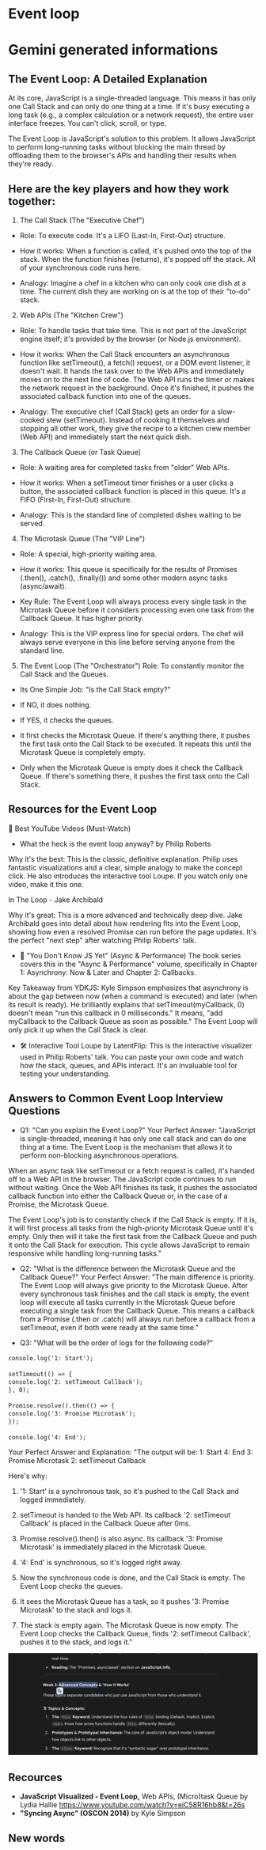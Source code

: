 # Event loop

# Gemini generated informations

## The Event Loop: A Detailed Explanation

At its core, JavaScript is a single-threaded language. This means it has only one Call Stack and can only do one thing at a time. If it's busy executing a long task (e.g., a complex calculation or a network request), the entire user interface freezes. You can't click, scroll, or type.

The Event Loop is JavaScript's solution to this problem. It allows JavaScript to perform long-running tasks without blocking the main thread by offloading them to the browser's APIs and handling their results when they're ready.

## Here are the key players and how they work together:

1. The Call Stack (The "Executive Chef")

- Role: To execute code. It's a LIFO (Last-In, First-Out) structure.

- How it works: When a function is called, it's pushed onto the top of the stack. When the function finishes (returns), it's popped off the stack. All of your synchronous code runs here.

- Analogy: Imagine a chef in a kitchen who can only cook one dish at a time. The current dish they are working on is at the top of their "to-do" stack.

2. Web APIs (The "Kitchen Crew")

- Role: To handle tasks that take time. This is not part of the JavaScript engine itself; it's provided by the browser (or Node.js environment).

- How it works: When the Call Stack encounters an asynchronous function like setTimeout(), a fetch() request, or a DOM event listener, it doesn't wait. It hands the task over to the Web APIs and immediately moves on to the next line of code. The Web API runs the timer or makes the network request in the background. Once it's finished, it pushes the associated callback function into one of the queues.

- Analogy: The executive chef (Call Stack) gets an order for a slow-cooked stew (setTimeout). Instead of cooking it themselves and stopping all other work, they give the recipe to a kitchen crew member (Web API) and immediately start the next quick dish.

3. The Callback Queue (or Task Queue)

- Role: A waiting area for completed tasks from "older" Web APIs.

- How it works: When a setTimeout timer finishes or a user clicks a button, the associated callback function is placed in this queue. It's a FIFO (First-In, First-Out) structure.

- Analogy: This is the standard line of completed dishes waiting to be served.

4. The Microtask Queue (The "VIP Line")

- Role: A special, high-priority waiting area.

- How it works: This queue is specifically for the results of Promises (.then(), .catch(), .finally()) and some other modern async tasks (async/await).

- Key Rule: The Event Loop will always process every single task in the Microtask Queue before it considers processing even one task from the Callback Queue. It has higher priority.

- Analogy: This is the VIP express line for special orders. The chef will always serve everyone in this line before serving anyone from the standard line.

5. The Event Loop (The "Orchestrator")
   Role: To constantly monitor the Call Stack and the Queues.

- Its One Simple Job: "Is the Call Stack empty?"

- If NO, it does nothing.

- If YES, it checks the queues.

- It first checks the Microtask Queue. If there's anything there, it pushes the first task onto the Call Stack to be executed. It repeats this until the Microtask Queue is completely empty.

- Only when the Microtask Queue is empty does it check the Callback Queue. If there's something there, it pushes the first task onto the Call Stack.

## Resources for the Event Loop

🎥 Best YouTube Videos (Must-Watch)

- What the heck is the event loop anyway? by Philip Roberts

Why it's the best: This is the classic, definitive explanation. Philip uses fantastic visualizations and a clear, simple analogy to make the concept click. He also introduces the interactive tool Loupe. If you watch only one video, make it this one.

In The Loop - Jake Archibald

Why it's great: This is a more advanced and technically deep dive. Jake Archibald goes into detail about how rendering fits into the Event Loop, showing how even a resolved Promise can run before the page updates. It's the perfect "next step" after watching Philip Roberts' talk.

- 📖 "You Don't Know JS Yet" (Async & Performance)
  The book series covers this in the "Async & Performance" volume, specifically in Chapter 1: Asynchrony: Now & Later and Chapter 2: Callbacks.

Key Takeaway from YDKJS: Kyle Simpson emphasizes that asynchrony is about the gap between now (when a command is executed) and later (when its result is ready). He brilliantly explains that setTimeout(myCallback, 0) doesn't mean "run this callback in 0 milliseconds." It means, "add myCallback to the Callback Queue as soon as possible." The Event Loop will only pick it up when the Call Stack is clear.

- 🛠️ Interactive Tool
  Loupe by LatentFlip: This is the interactive visualizer used in Philip Roberts' talk. You can paste your own code and watch how the stack, queues, and APIs interact. It's an invaluable tool for testing your understanding.

## Answers to Common Event Loop Interview Questions

- Q1: "Can you explain the Event Loop?"
  Your Perfect Answer:
  "JavaScript is single-threaded, meaning it has only one call stack and can do one thing at a time. The Event Loop is the mechanism that allows it to perform non-blocking asynchronous operations.

When an async task like setTimeout or a fetch request is called, it's handed off to a Web API in the browser. The JavaScript code continues to run without waiting. Once the Web API finishes its task, it pushes the associated callback function into either the Callback Queue or, in the case of a Promise, the Microtask Queue.

The Event Loop's job is to constantly check if the Call Stack is empty. If it is, it will first process all tasks from the high-priority Microtask Queue until it's empty. Only then will it take the first task from the Callback Queue and push it onto the Call Stack for execution. This cycle allows JavaScript to remain responsive while handling long-running tasks."

- Q2: "What is the difference between the Microtask Queue and the Callback Queue?"
  Your Perfect Answer:
  "The main difference is priority. The Event Loop will always give priority to the Microtask Queue. After every synchronous task finishes and the call stack is empty, the event loop will execute all tasks currently in the Microtask Queue before executing a single task from the Callback Queue. This means a callback from a Promise (.then or .catch) will always run before a callback from a setTimeout, even if both were ready at the same time."

- Q3: "What will be the order of logs for the following code?"

```
console.log('1: Start');

setTimeout(() => {
console.log('2: setTimeout Callback');
}, 0);

Promise.resolve().then(() => {
console.log('3: Promise Microtask');
});

console.log('4: End');
```

Your Perfect Answer and Explanation:
"The output will be:
1: Start
4: End
3: Promise Microtask
2: setTimeout Callback

Here's why:

1. '1: Start' is a synchronous task, so it's pushed to the Call Stack and logged immediately.

2. setTimeout is handed to the Web API. Its callback '2: setTimeout Callback' is placed in the Callback Queue after 0ms.

3. Promise.resolve().then() is also async. Its callback '3: Promise Microtask' is immediately placed in the Microtask Queue.

4. '4: End' is synchronous, so it's logged right away.

5. Now the synchronous code is done, and the Call Stack is empty. The Event Loop checks the queues.

6. It sees the Microtask Queue has a task, so it pushes '3: Promise Microtask' to the stack and logs it.

7. The stack is empty again. The Microtask Queue is now empty. The Event Loop checks the Callback Queue, finds '2: setTimeout Callback', pushes it to the stack, and logs it."

![Closure Diagram](images/image.png)

## Recources

- **JavaScript Visualized - Event Loop,** Web APIs, (Micro)task Queue by Lydia Hallie https://www.youtube.com/watch?v=eiC58R16hb8&t=26s
- **"Syncing Async" (OSCON 2014)** by Kyle Simpson

## New words
